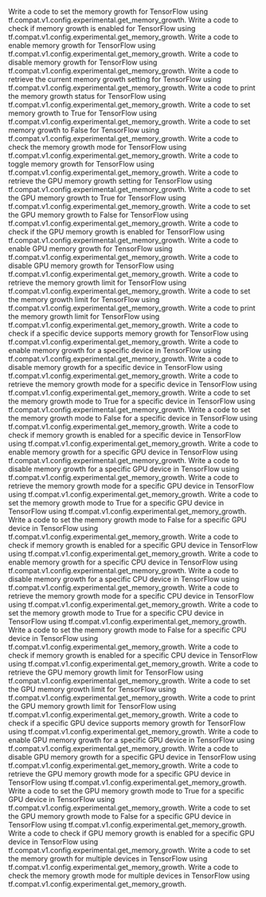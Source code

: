 Write a code to set the memory growth for TensorFlow using tf.compat.v1.config.experimental.get_memory_growth.
Write a code to check if memory growth is enabled for TensorFlow using tf.compat.v1.config.experimental.get_memory_growth.
Write a code to enable memory growth for TensorFlow using tf.compat.v1.config.experimental.get_memory_growth.
Write a code to disable memory growth for TensorFlow using tf.compat.v1.config.experimental.get_memory_growth.
Write a code to retrieve the current memory growth setting for TensorFlow using tf.compat.v1.config.experimental.get_memory_growth.
Write a code to print the memory growth status for TensorFlow using tf.compat.v1.config.experimental.get_memory_growth.
Write a code to set memory growth to True for TensorFlow using tf.compat.v1.config.experimental.get_memory_growth.
Write a code to set memory growth to False for TensorFlow using tf.compat.v1.config.experimental.get_memory_growth.
Write a code to check the memory growth mode for TensorFlow using tf.compat.v1.config.experimental.get_memory_growth.
Write a code to toggle memory growth for TensorFlow using tf.compat.v1.config.experimental.get_memory_growth.
Write a code to retrieve the GPU memory growth setting for TensorFlow using tf.compat.v1.config.experimental.get_memory_growth.
Write a code to set the GPU memory growth to True for TensorFlow using tf.compat.v1.config.experimental.get_memory_growth.
Write a code to set the GPU memory growth to False for TensorFlow using tf.compat.v1.config.experimental.get_memory_growth.
Write a code to check if the GPU memory growth is enabled for TensorFlow using tf.compat.v1.config.experimental.get_memory_growth.
Write a code to enable GPU memory growth for TensorFlow using tf.compat.v1.config.experimental.get_memory_growth.
Write a code to disable GPU memory growth for TensorFlow using tf.compat.v1.config.experimental.get_memory_growth.
Write a code to retrieve the memory growth limit for TensorFlow using tf.compat.v1.config.experimental.get_memory_growth.
Write a code to set the memory growth limit for TensorFlow using tf.compat.v1.config.experimental.get_memory_growth.
Write a code to print the memory growth limit for TensorFlow using tf.compat.v1.config.experimental.get_memory_growth.
Write a code to check if a specific device supports memory growth for TensorFlow using tf.compat.v1.config.experimental.get_memory_growth.
Write a code to enable memory growth for a specific device in TensorFlow using tf.compat.v1.config.experimental.get_memory_growth.
Write a code to disable memory growth for a specific device in TensorFlow using tf.compat.v1.config.experimental.get_memory_growth.
Write a code to retrieve the memory growth mode for a specific device in TensorFlow using tf.compat.v1.config.experimental.get_memory_growth.
Write a code to set the memory growth mode to True for a specific device in TensorFlow using tf.compat.v1.config.experimental.get_memory_growth.
Write a code to set the memory growth mode to False for a specific device in TensorFlow using tf.compat.v1.config.experimental.get_memory_growth.
Write a code to check if memory growth is enabled for a specific device in TensorFlow using tf.compat.v1.config.experimental.get_memory_growth.
Write a code to enable memory growth for a specific GPU device in TensorFlow using tf.compat.v1.config.experimental.get_memory_growth.
Write a code to disable memory growth for a specific GPU device in TensorFlow using tf.compat.v1.config.experimental.get_memory_growth.
Write a code to retrieve the memory growth mode for a specific GPU device in TensorFlow using tf.compat.v1.config.experimental.get_memory_growth.
Write a code to set the memory growth mode to True for a specific GPU device in TensorFlow using tf.compat.v1.config.experimental.get_memory_growth.
Write a code to set the memory growth mode to False for a specific GPU device in TensorFlow using tf.compat.v1.config.experimental.get_memory_growth.
Write a code to check if memory growth is enabled for a specific GPU device in TensorFlow using tf.compat.v1.config.experimental.get_memory_growth.
Write a code to enable memory growth for a specific CPU device in TensorFlow using tf.compat.v1.config.experimental.get_memory_growth.
Write a code to disable memory growth for a specific CPU device in TensorFlow using tf.compat.v1.config.experimental.get_memory_growth.
Write a code to retrieve the memory growth mode for a specific CPU device in TensorFlow using tf.compat.v1.config.experimental.get_memory_growth.
Write a code to set the memory growth mode to True for a specific CPU device in TensorFlow using tf.compat.v1.config.experimental.get_memory_growth.
Write a code to set the memory growth mode to False for a specific CPU device in TensorFlow using tf.compat.v1.config.experimental.get_memory_growth.
Write a code to check if memory growth is enabled for a specific CPU device in TensorFlow using tf.compat.v1.config.experimental.get_memory_growth.
Write a code to retrieve the GPU memory growth limit for TensorFlow using tf.compat.v1.config.experimental.get_memory_growth.
Write a code to set the GPU memory growth limit for TensorFlow using tf.compat.v1.config.experimental.get_memory_growth.
Write a code to print the GPU memory growth limit for TensorFlow using tf.compat.v1.config.experimental.get_memory_growth.
Write a code to check if a specific GPU device supports memory growth for TensorFlow using tf.compat.v1.config.experimental.get_memory_growth.
Write a code to enable GPU memory growth for a specific GPU device in TensorFlow using tf.compat.v1.config.experimental.get_memory_growth.
Write a code to disable GPU memory growth for a specific GPU device in TensorFlow using tf.compat.v1.config.experimental.get_memory_growth.
Write a code to retrieve the GPU memory growth mode for a specific GPU device in TensorFlow using tf.compat.v1.config.experimental.get_memory_growth.
Write a code to set the GPU memory growth mode to True for a specific GPU device in TensorFlow using tf.compat.v1.config.experimental.get_memory_growth.
Write a code to set the GPU memory growth mode to False for a specific GPU device in TensorFlow using tf.compat.v1.config.experimental.get_memory_growth.
Write a code to check if GPU memory growth is enabled for a specific GPU device in TensorFlow using tf.compat.v1.config.experimental.get_memory_growth.
Write a code to set the memory growth for multiple devices in TensorFlow using tf.compat.v1.config.experimental.get_memory_growth.
Write a code to check the memory growth mode for multiple devices in TensorFlow using tf.compat.v1.config.experimental.get_memory_growth.